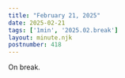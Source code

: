 ```yaml
---
title: "February 21, 2025"
date: 2025-02-21
tags: ['1min', '2025.02.break']
layout: minute.njk
postnumber: 418
---
```

On break.